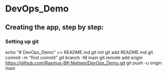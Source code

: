 # DevOps_Demo

## Creating the app, step by step:
### Setting up git
echo "# DevOps_Demo" >> README.md
git init
git add README.md
git commit -m "first commit"
git branch -M main
git remote add origin https://github.com/Rasmus-BK-Nielsen/DevOps_Demo.git
git push -u origin main